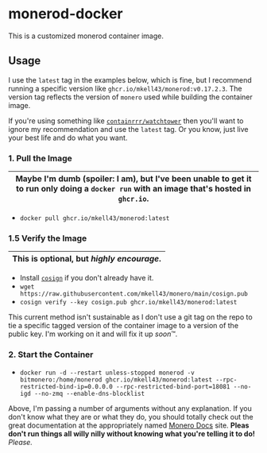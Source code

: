 # monerod-docker

This is a customized monerod container image.

## Usage

I use the `latest` tag in the examples below, which is fine, but I recommend running a specific version like `ghcr.io/mkell43/monerod:v0.17.2.3`. The version tag reflects the version of `monero` used while building the container image.

If you're using something like [`containrrr/watchtower`](https://github.com/containrrr/watchtower/) then you'll want to ignore my recommendation and use the `latest` tag. Or you know, just live your best life and do what you want.

### 1. Pull the Image

| Maybe I'm dumb (spoiler: I am), but I've been unable to get it to run only doing a `docker run` with an image that's hosted in `ghcr.io`. |
| ----------------------------------------------------------------------------------------------------------------------------------------- |

- `docker pull ghcr.io/mkell43/monerod:latest`

### 1.5 Verify the Image

| This is optional, but _highly encourage_. |
| ----------------------------------------- |

- Install [`cosign`](https://github.com/sigstore/cosign) if you don't already have it.
- `wget https://raw.githubusercontent.com/mkell43/monero/main/cosign.pub`
- `cosign verify --key cosign.pub ghcr.io/mkell43/monerod:latest`

This current method isn't sustainable as I don't use a git tag on the repo to tie a specific tagged version of the container image to a version of the public key. I'm working on it and will fix it up *soon*™.

### 2. Start the Container

- `docker run -d --restart unless-stopped monerod -v bitmonero:/home/monerod ghcr.io/mkell43/monerod:latest --rpc-restricted-bind-ip=0.0.0.0 --rpc-restricted-bind-port=18081 --no-igd --no-zmq --enable-dns-blocklist`

Above, I'm passing a number of arguments without any explanation. If you don't know what they are or what they do, you should totally check out the great documentation at the appropriately named [Monero Docs](https://monerodocs.org/interacting/monerod-reference/) site. **Pleas don't run things all willy nilly without knowing what you're telling it to do!** _Please._
